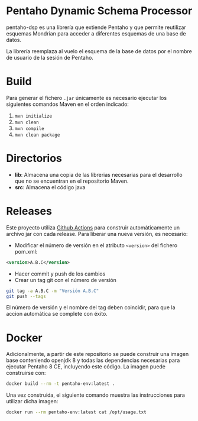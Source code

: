 # Pentaho Dynamic Schema Processor
  
pentaho-dsp es una librería que extiende Pentaho y que permite reutilizar esquemas Mondrian para acceder a diferentes esquemas de una base de datos.  
  
La librería reemplaza al vuelo el esquema de la base de datos por el nombre de usuario de la sesión de Pentaho.  
  
# Build

Para generar el fichero `.jar` únicamente es necesario ejecutar los siguientes comandos Maven en el orden indicado:

 1. `mvn initialize`
 1. `mvn clean`
 2. `mvn compile`
 3. `mvn clean package`

# Directorios

 - **lib**: Almacena una copia de las librerias necesarias para el desarrollo que no se encuentran en el repositorio Maven.
 - **src**: Almacena el código java

# Releases

Este proyecto utiliza [Github Actions](https://github.com/features/actions) para construir automáticamente un archivo jar con cada release. Para liberar una nueva versión, es necesario:

- Modificar el número de versión en el atributo `<version>` del fichero pom.xml:

```xml
<version>A.B.C</version>
```

- Hacer commit y push de los cambios
- Crear un tag git con el número de versión

```bash
git tag -a A.B.C -m "Versión A.B.C"
git push --tags
```

El número de versión y el nombre del tag deben coincidir, para que la accion automática se complete con éxito.

# Docker

Adicionalmente, a partir de este repositorio se puede construir una imagen base conteniendo openjdk 8 y todas las dependencias necesarias para ejecutar Pentaho 8 CE, incluyendo este código. La imagen puede construirse con:

```bash
docker build --rm -t pentaho-env:latest .
```

Una vez construida, el siguiente comando muestra las instrucciones para utilizar dicha imagen:

```bash
docker run --rm pentaho-env:latest cat /opt/usage.txt
```
